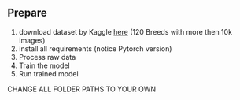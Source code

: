 ## Prepare
1. download dataset by Kaggle [here](https://www.kaggle.com/competitions/dog-breed-identification/data) (120 Breeds with more then 10k images)
2. install all requirements (notice Pytorch version)
4. Process raw data
5. Train the model
6. Run trained model

CHANGE ALL FOLDER PATHS TO YOUR OWN
